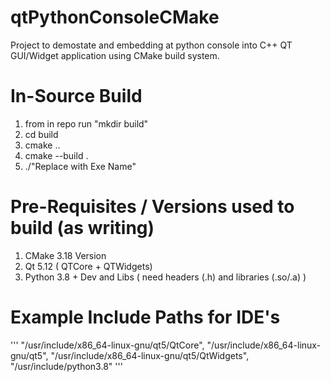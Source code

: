 # qtPythonConsoleCMake

Project to demostate and embedding at python console into C++ QT GUI/Widget application using CMake build system.

# In-Source Build

1) from in repo run "mkdir build"
2) cd build
3) cmake ..
4) cmake --build .
5) ./"Replace with Exe Name"

# Pre-Requisites / Versions used to build (as writing)

1) CMake 3.18 Version 
2) Qt 5.12 ( QTCore + QTWidgets)
3) Python 3.8 + Dev and Libs  ( need headers (.h) and libraries (.so/.a) )


# Example Include Paths for IDE's

'''
"/usr/include/x86_64-linux-gnu/qt5/QtCore",
"/usr/include/x86_64-linux-gnu/qt5",
"/usr/include/x86_64-linux-gnu/qt5/QtWidgets",
"/usr/include/python3.8"
'''